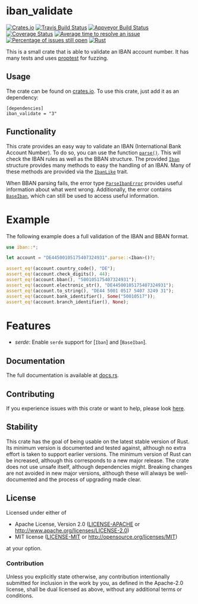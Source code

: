 # iban_validate
[![Crates.io](http://meritbadge.herokuapp.com/iban_validate)](https://crates.io/crates/iban_validate)
[![Travis Build Status](https://travis-ci.org/ThomasdenH/iban_validate.svg?branch=master)](https://travis-ci.org/ThomasdenH/iban_validate)
[![Appveyor Build Status](https://ci.appveyor.com/api/projects/status/github/ThomasdenH/iban_validate?svg=true)](https://ci.appveyor.com/project/ThomasdenH/iban-validate)
[![Coverage Status](https://coveralls.io/repos/github/ThomasdenH/iban_validate/badge.svg?branch=master)](https://coveralls.io/github/ThomasdenH/iban_validate?branch=master)
[![Average time to resolve an issue](http://isitmaintained.com/badge/resolution/ThomasdenH/iban_validate.svg)](http://isitmaintained.com/project/ThomasdenH/iban_validate "Average time to resolve an issue")
[![Percentage of issues still open](http://isitmaintained.com/badge/open/ThomasdenH/iban_validate.svg)](http://isitmaintained.com/project/ThomasdenH/iban_validate "Percentage of issues still open")
[![Rust](https://img.shields.io/badge/rust-1.31%2B-blue.svg?maxAge=3600)](https://github.com/ThomasdenH/iban_validate)

This is a small crate that is able to validate an IBAN account number. It has many tests and uses [proptest](https://crates.io/crates/proptest) for fuzzing.

## Usage
The crate can be found on [crates.io](https://crates.io/crates/iban_validate). To use this crate, just add it as an
dependency:
    
    [dependencies]
    iban_validate = "3"

## Functionality
This crate provides an easy way to validate an IBAN (International Bank Account Number). To do
so, you can use the function [`parse()`](str::parse). This will check the IBAN rules
as well as the BBAN structure. The provided [`Iban`](crate::Iban) structure provides many methods
to easy the handling of an IBAN. Many of these methods are provided via the [`IbanLike`](crate::IbanLike)
trait.

When BBAN parsing fails, the error type [`ParseIbanError`](crate::ParseIbanError) provides useful
information about what went wrong. Additionally, the error contains [`BaseIban`](crate::BaseIban),
which can still be used to access useful information.

# Example
The following example does a full validation of the IBAN and BBAN format.
```rust
use iban::*;

let account = "DE44500105175407324931".parse::<Iban>()?;

assert_eq!(account.country_code(), "DE");
assert_eq!(account.check_digits(), 44);
assert_eq!(account.bban(), "500105175407324931");
assert_eq!(account.electronic_str(), "DE44500105175407324931");
assert_eq!(account.to_string(), "DE44 5001 0517 5407 3249 31");
assert_eq!(account.bank_identifier(), Some("50010517"));
assert_eq!(account.branch_identifier(), None);
```

# Features
- *serde*: Enable `serde` support for [`Iban`] and [`BaseIban`].

## Documentation
The full documentation is available at [docs.rs](https://docs.rs/iban_validate/).

## Contributing
If you experience issues with this crate or want to help, please look [here](contributing.md).

## Stability
This crate has the goal of being usable on the latest stable version of Rust. Its minimum version is documented and tested against, although no extra effort is taken to support earlier versions. The minimum version of Rust can be increased, although this corresponds to a new major release. The crate does not use unsafe itself, although dependencies might. Breaking changes are not avoided in new major versions, although these will always be well-documented and the process of upgrading made clear.

## License

Licensed under either of

 * Apache License, Version 2.0
   ([LICENSE-APACHE](LICENSE-APACHE) or http://www.apache.org/licenses/LICENSE-2.0)
 * MIT license
   ([LICENSE-MIT](LICENSE-MIT) or http://opensource.org/licenses/MIT)

at your option.

### Contribution

Unless you explicitly state otherwise, any contribution intentionally submitted
for inclusion in the work by you, as defined in the Apache-2.0 license, shall be
dual licensed as above, without any additional terms or conditions.
